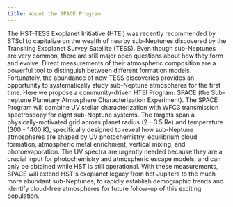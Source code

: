 ```yaml
---
title: About the SPACE Program
---
```


The HST-TESS Exoplanet Initiative (HTEI) was recently recommended by STScI to capitalize on the wealth of nearby sub-Neptunes discovered by the Transiting Exoplanet Survey Satellite (TESS). Even though sub-Neptunes are very common, there are still major open questions about how they form and evolve. Direct measurements of their atmospheric composition are a powerful tool to distinguish between different formation models. Fortunately, the abundance of new TESS discoveries provides an opportunity to systematically study sub-Neptune atmospheres for the first time. Here we propose a community-driven HTEI Program: SPACE (the Sub-neptune Planetary Atmosphere Characterization Experiment). The SPACE Program will combine UV stellar characterization with WFC3 transmission spectroscopy for eight sub-Neptune systems. The targets span a physically-motivated grid across planet radius (2 - 3.5 Re) and temperature (300 - 1400 K), specifically designed to reveal how sub-Neptune atmospheres are shaped by UV photochemistry, equilibrium cloud formation, atmospheric metal enrichment, vertical mixing, and photoevaporation. The UV spectra are urgently needed because they are a crucial input for photochemistry and atmospheric escape models, and can only be obtained while HST is still operational. With these measurements, SPACE will extend HST's exoplanet legacy from hot Jupiters to the much more abundant sub-Neptunes, to rapidly establish demographic trends and identify cloud-free atmospheres for future follow-up of this exciting population.


